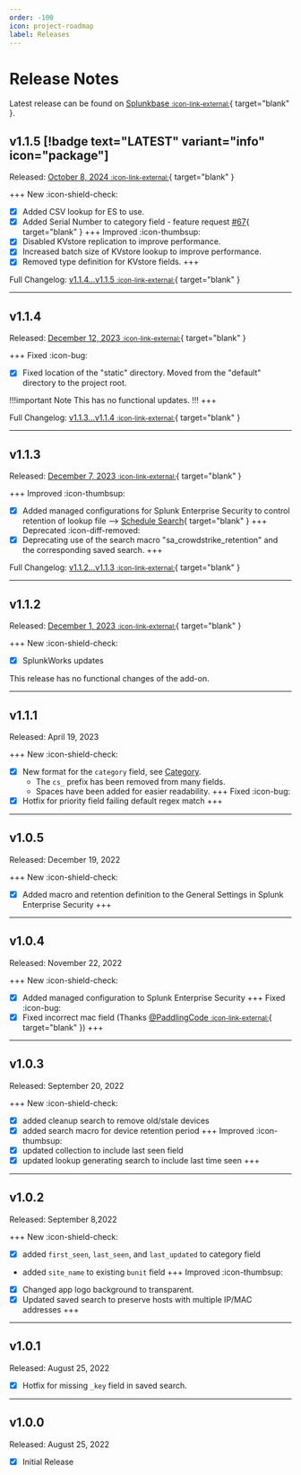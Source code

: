 ```yaml
---
order: -100
icon: project-roadmap
label: Releases
---
```


# Release Notes

Latest release can be found on [Splunkbase <small>:icon-link-external:</small>](https://splunkbase.splunk.com/app/6573){ target="blank" }.

## v1.1.5 [!badge text="LATEST" variant="info" icon="package"]

Released: [October 8, 2024 <small>:icon-link-external:</small>](https://github.com/splunk/SA-CrowdstrikeDevices/releases/tag/v1.1.5){ target="blank" }

+++ New :icon-shield-check:
- [x] Added CSV lookup for ES to use.
- [x] Added Serial Number to category field - feature request [#67](https://github.com/splunk/SA-CrowdstrikeDevices/issues/67){ target="blank" }
+++ Improved :icon-thumbsup:
- [x] Disabled KVstore replication to improve performance.
- [x] Increased batch size of KVstore lookup to improve performance. 
- [x] Removed type definition for KVstore fields. 
+++ 

Full Changelog: [v1.1.4...v1.1.5 <small>:icon-link-external:</small>](https://github.com/splunk/SA-CrowdstrikeDevices/compare/v1.1.4...v1.1.5){ target="blank" }

---

## v1.1.4

Released: [December 12, 2023 <small>:icon-link-external:</small>](https://github.com/splunk/SA-CrowdstrikeDevices/releases/tag/v1.1.4){ target="blank" }

+++ Fixed :icon-bug:
- [x] Fixed location of the "static" directory. Moved from the "default" directory to the project root. 

!!!important Note
This has no functional updates.
!!!
+++ 

Full Changelog: [v1.1.3...v1.1.4 <small>:icon-link-external:</small>](https://github.com/splunk/SA-CrowdstrikeDevices/compare/v1.1.3...v1.1.4){ target="blank" }

---

## v1.1.3

Released: [December 7, 2023 <small>:icon-link-external:</small>](https://github.com/splunk/SA-CrowdstrikeDevices/releases/tag/v1.1.3){ target="blank" }

+++ Improved :icon-thumbsup:
- [x] Added managed configurations for Splunk Enterprise Security to control retention of lookup file --> [Schedule Search](/start/scheduled-search.md){ target="blank" }
+++ Deprecated :icon-diff-removed:
- [x] Deprecating use of the search macro "sa_crowdstrike_retention" and the corresponding saved search.
+++

Full Changelog: [v1.1.2...v1.1.3 <small>:icon-link-external:</small>](https://github.com/splunk/SA-CrowdstrikeDevices/compare/v1.1.2...v1.1.3){ target="blank" }

---

## v1.1.2

Released: [December 1, 2023 <small>:icon-link-external:</small>](https://github.com/splunk/SA-CrowdstrikeDevices/releases/tag/v1.1.2){ target="blank" }

+++ New :icon-shield-check:
- [x] SplunkWorks updates

This release has no functional changes of the add-on.

---

## v1.1.1

Released: April 19, 2023

+++ New :icon-shield-check:
- [x] New format for the `category` field, see [Category](/components/category.md).
    - The `cs_` prefix has been removed from many fields.
    - Spaces have been added for easier readability.
+++ Fixed :icon-bug:
- [x] Hotfix for priority field failing default regex match
+++

---
 
## v1.0.5

Released: December 19, 2022

+++ New :icon-shield-check:
- [x] Added macro and retention definition to the General Settings in Splunk Enterprise Security
+++

---

## v1.0.4

Released: November 22, 2022

+++ New :icon-shield-check:
- [x] Added managed configuration to Splunk Enterprise Security
+++ Fixed :icon-bug:
- [x] Fixed incorrect mac field (Thanks [@PaddlingCode <small>:icon-link-external:</small>](https://github.com/PaddlingCode){ target="blank" })
+++

---

## v1.0.3 

Released: September 20, 2022

+++ New :icon-shield-check:
- [x] added cleanup search to remove old/stale devices
- [x] added search macro for device retention period
+++ Improved :icon-thumbsup:
- [x] updated collection to include last seen field
- [x] updated lookup generating search to include last time seen
+++

---

## v1.0.2

Released: September 8,2022

+++ New :icon-shield-check:
- [x] added `first_seen`, `last_seen`, and `last_updated` to category field
- added `site_name` to existing `bunit` field
+++ Improved :icon-thumbsup:
- [x] Changed app logo background to transparent.
- [x] Updated saved search to preserve hosts with multiple IP/MAC addresses
+++

---

## v1.0.1

Released: August 25, 2022

- [x] Hotfix for missing `_key` field in saved search.

---

## v1.0.0 

Released: August 25, 2022

- [x] Initial Release
